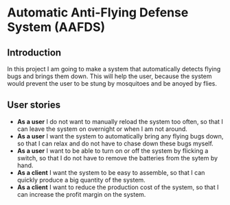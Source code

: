 # Automatic Anti-Flying Defense System (AAFDS)

## Introduction
In this project I am going to make a system that automatically detects flying bugs and brings them down. This will help the user, because the system would prevent the user to be stung by mosquitoes and be anoyed by flies.

## User stories
- **As a user** I do not want to manually reload the system too often, so that I can leave the system on overnight or when I am not around.
- **As a user** I want the system to automatically bring any flying bugs down, so that I can relax and do not have to chase down these bugs myself.
- **As a user** I want to be able to turn on or off the system by flicking a switch, so that I do not have to remove the batteries from the sytem by hand.
- **As a client** I want the system to be easy to assemble, so that I can quickly produce a big quantity of the system.
- **As a client** I want to reduce the production cost of the system, so that I can increase the profit margin on the system.
